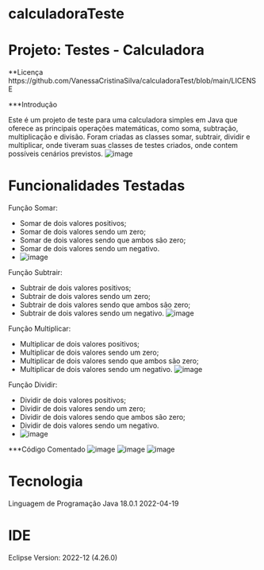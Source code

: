 # calculadoraTeste
<h1>Projeto: Testes - Calculadora</h1>
**Licença https://github.com/VanessaCristinaSilva/calculadoraTest/blob/main/LICENSE

***Introdução

Este é um projeto de teste para uma calculadora simples em Java que oferece as principais operações matemáticas, como soma, subtração, multiplicação e divisão. 
Foram criadas as classes somar, subtrair, dividir e multiplicar, onde tiveram suas classes de testes criados, onde contem possíveis cenários previstos.
![image](https://github.com/VanessaCristinaSilva/calculadoraTest/assets/115050243/84cfaa08-3888-4b54-afda-fab3104acc47)


<h1>Funcionalidades Testadas</h1>

Função Somar:
+ Somar de dois valores positivos;
+ Somar de dois valores sendo um zero;
+ Somar de dois valores sendo que ambos são zero;
+ Somar de dois valores sendo um negativo.
+ ![image](https://github.com/VanessaCristinaSilva/calculadoraTest/assets/115050243/b7dc104f-a9df-467c-aaa9-73052c628e5d)

Função Subtrair:
+ Subtrair de dois valores positivos;
+ Subtrair de dois valores sendo um zero;
+ Subtrair de dois valores sendo que ambos são zero;
+ Subtrair de dois valores sendo um negativo.
![image](https://github.com/VanessaCristinaSilva/calculadoraTest/assets/115050243/1e2241a8-f58f-4032-8348-cef289379e9c)

Função Multiplicar:
+ Multiplicar de dois valores positivos;
+ Multiplicar de dois valores sendo um zero;
+ Multiplicar de dois valores sendo que ambos são zero;
+ Multiplicar de dois valores sendo um negativo.
![image](https://github.com/VanessaCristinaSilva/calculadoraTest/assets/115050243/ff765ec1-afc7-4025-b3ea-5d8bbf16c8db)

Função Dividir:
+ Dividir de dois valores positivos;
+ Dividir de dois valores sendo um zero;
+ Dividir de dois valores sendo que ambos são zero;
+ Dividir de dois valores sendo um negativo.
+ ![image](https://github.com/VanessaCristinaSilva/calculadoraTest/assets/115050243/48498b14-74dc-4e08-a80d-2f632c222841)

***Código Comentado
![image](https://github.com/VanessaCristinaSilva/calculadoraTest/assets/115050243/8ce70015-ebf7-48cf-86a4-b5f6b990eb16)
![image](https://github.com/VanessaCristinaSilva/calculadoraTest/assets/115050243/f8605006-2b15-4bad-83fa-5cb2eb1ef031)
![image](https://github.com/VanessaCristinaSilva/calculadoraTest/assets/115050243/e11b7011-beef-41de-b944-63b6a4584ac2)

<h1>Tecnologia</h1>
Linguagem de Programação Java 18.0.1 2022-04-19

<h1>IDE</h1>
Eclipse Version: 2022-12 (4.26.0)



